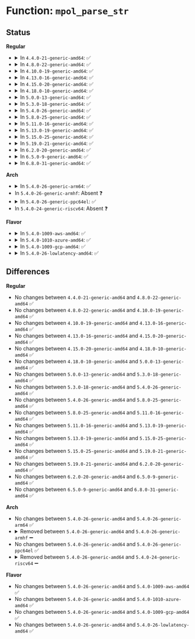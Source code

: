 # Function: <code>mpol_parse_str</code>

## Status
<b>Regular</b>
<ul>
<li>
<details>
<summary>In <code>4.4.0-21-generic-amd64</code>: ✅</summary>

```c
int mpol_parse_str(char * str, struct mempolicy * * mpol)
```

```json
{
  "name": "mpol_parse_str",
  "collision_type": "Unique Global",
  "inline_type": "No",
  "funcs": [
    {
      "addr": 18446744071580824272,
      "name": "mpol_parse_str",
      "external": true,
      "loc": "mm/mempolicy.c:2647",
      "file": "mm/mempolicy.c",
      "inline": "seen, unknown",
      "caller_inline": [],
      "caller_func": [
        "mm/shmem.c:shmem_parse_options"
      ]
    }
  ],
  "symbols": [
    {
      "addr": 18446744071580824272,
      "name": "mpol_parse_str",
      "section": ".text",
      "bind": "STB_GLOBAL",
      "size": 712
    }
  ]
}
```
</details>
</li>
<li>
<details>
<summary>In <code>4.8.0-22-generic-amd64</code>: ✅</summary>

```c
int mpol_parse_str(char * str, struct mempolicy * * mpol)
```

```json
{
  "name": "mpol_parse_str",
  "collision_type": "Unique Global",
  "inline_type": "No",
  "funcs": [
    {
      "addr": 18446744071580949744,
      "name": "mpol_parse_str",
      "external": true,
      "loc": "mm/mempolicy.c:2684",
      "file": "mm/mempolicy.c",
      "inline": "seen, unknown",
      "caller_inline": [],
      "caller_func": [
        "mm/shmem.c:shmem_parse_options"
      ]
    }
  ],
  "symbols": [
    {
      "addr": 18446744071580949744,
      "name": "mpol_parse_str",
      "section": ".text",
      "bind": "STB_GLOBAL",
      "size": 729
    }
  ]
}
```
</details>
</li>
<li>
<details>
<summary>In <code>4.10.0-19-generic-amd64</code>: ✅</summary>

```c
int mpol_parse_str(char * str, struct mempolicy * * mpol)
```

```json
{
  "name": "mpol_parse_str",
  "collision_type": "Unique Global",
  "inline_type": "No",
  "funcs": [
    {
      "addr": 18446744071581022208,
      "name": "mpol_parse_str",
      "external": true,
      "loc": "mm/mempolicy.c:2678",
      "file": "mm/mempolicy.c",
      "inline": "seen, unknown",
      "caller_inline": [],
      "caller_func": [
        "mm/shmem.c:shmem_parse_options"
      ]
    }
  ],
  "symbols": [
    {
      "addr": 18446744071581022208,
      "name": "mpol_parse_str",
      "section": ".text",
      "bind": "STB_GLOBAL",
      "size": 1373
    }
  ]
}
```
</details>
</li>
<li>
<details>
<summary>In <code>4.13.0-16-generic-amd64</code>: ✅</summary>

```c
int mpol_parse_str(char * str, struct mempolicy * * mpol)
```

```json
{
  "name": "mpol_parse_str",
  "collision_type": "Unique Global",
  "inline_type": "No",
  "funcs": [
    {
      "addr": 18446744071581068048,
      "name": "mpol_parse_str",
      "external": true,
      "loc": "mm/mempolicy.c:2580",
      "file": "mm/mempolicy.c",
      "inline": "seen, unknown",
      "caller_inline": [],
      "caller_func": [
        "mm/shmem.c:shmem_parse_options"
      ]
    }
  ],
  "symbols": [
    {
      "addr": 18446744071581068048,
      "name": "mpol_parse_str",
      "section": ".text",
      "bind": "STB_GLOBAL",
      "size": 1373
    }
  ]
}
```
</details>
</li>
<li>
<details>
<summary>In <code>4.15.0-20-generic-amd64</code>: ✅</summary>

```c
int mpol_parse_str(char * str, struct mempolicy * * mpol)
```

```json
{
  "name": "mpol_parse_str",
  "collision_type": "Unique Global",
  "inline_type": "No",
  "funcs": [
    {
      "addr": 18446744071581179184,
      "name": "mpol_parse_str",
      "external": true,
      "loc": "mm/mempolicy.c:2637",
      "file": "mm/mempolicy.c",
      "inline": "seen, unknown",
      "caller_inline": [],
      "caller_func": [
        "mm/shmem.c:shmem_parse_options"
      ]
    }
  ],
  "symbols": [
    {
      "addr": 18446744071581179184,
      "name": "mpol_parse_str",
      "section": ".text",
      "bind": "STB_GLOBAL",
      "size": 1373
    }
  ]
}
```
</details>
</li>
<li>
<details>
<summary>In <code>4.18.0-10-generic-amd64</code>: ✅</summary>

```c
int mpol_parse_str(char * str, struct mempolicy * * mpol)
```

```json
{
  "name": "mpol_parse_str",
  "collision_type": "Unique Global",
  "inline_type": "No",
  "funcs": [
    {
      "addr": 18446744071581324032,
      "name": "mpol_parse_str",
      "external": true,
      "loc": "mm/mempolicy.c:2698",
      "file": "mm/mempolicy.c",
      "inline": "seen, unknown",
      "caller_inline": [],
      "caller_func": [
        "mm/shmem.c:shmem_parse_options"
      ]
    }
  ],
  "symbols": [
    {
      "addr": 18446744071581324032,
      "name": "mpol_parse_str",
      "section": ".text",
      "bind": "STB_GLOBAL",
      "size": 1340
    }
  ]
}
```
</details>
</li>
<li>
<details>
<summary>In <code>5.0.0-13-generic-amd64</code>: ✅</summary>

```c
int mpol_parse_str(char * str, struct mempolicy * * mpol)
```

```json
{
  "name": "mpol_parse_str",
  "collision_type": "Unique Global",
  "inline_type": "No",
  "funcs": [
    {
      "addr": 18446744071581408192,
      "name": "mpol_parse_str",
      "external": true,
      "loc": "mm/mempolicy.c:2736",
      "file": "mm/mempolicy.c",
      "inline": "seen, unknown",
      "caller_inline": [],
      "caller_func": [
        "mm/shmem.c:shmem_parse_options"
      ]
    }
  ],
  "symbols": [
    {
      "addr": 18446744071581408192,
      "name": "mpol_parse_str",
      "section": ".text",
      "bind": "STB_GLOBAL",
      "size": 1287
    }
  ]
}
```
</details>
</li>
<li>
<details>
<summary>In <code>5.3.0-18-generic-amd64</code>: ✅</summary>

```c
int mpol_parse_str(char * str, struct mempolicy * * mpol)
```

```json
{
  "name": "mpol_parse_str",
  "collision_type": "Unique Global",
  "inline_type": "No",
  "funcs": [
    {
      "addr": 18446744071581520384,
      "name": "mpol_parse_str",
      "external": true,
      "loc": "mm/mempolicy.c:2757",
      "file": "mm/mempolicy.c",
      "inline": "seen, unknown",
      "caller_inline": [],
      "caller_func": [
        "mm/shmem.c:shmem_parse_options"
      ]
    }
  ],
  "symbols": [
    {
      "addr": 18446744071581520384,
      "name": "mpol_parse_str",
      "section": ".text",
      "bind": "STB_GLOBAL",
      "size": 1292
    }
  ]
}
```
</details>
</li>
<li>
<details>
<summary>In <code>5.4.0-26-generic-amd64</code>: ✅</summary>

```c
int mpol_parse_str(char * str, struct mempolicy * * mpol)
```

```json
{
  "name": "mpol_parse_str",
  "collision_type": "Unique Global",
  "inline_type": "No",
  "funcs": [
    {
      "addr": 18446744071581584944,
      "name": "mpol_parse_str",
      "external": true,
      "loc": "mm/mempolicy.c:2796",
      "file": "mm/mempolicy.c",
      "inline": "seen, unknown",
      "caller_inline": [],
      "caller_func": [
        "mm/shmem.c:shmem_parse_one"
      ]
    }
  ],
  "symbols": [
    {
      "addr": 18446744071581584944,
      "name": "mpol_parse_str",
      "section": ".text",
      "bind": "STB_GLOBAL",
      "size": 1432
    }
  ]
}
```
</details>
</li>
<li>
<details>
<summary>In <code>5.8.0-25-generic-amd64</code>: ✅</summary>

```c
int mpol_parse_str(char * str, struct mempolicy * * mpol)
```

```json
{
  "name": "mpol_parse_str",
  "collision_type": "Unique Global",
  "inline_type": "No",
  "funcs": [
    {
      "addr": 18446744071581796880,
      "name": "mpol_parse_str",
      "external": true,
      "loc": "mm/mempolicy.c:2895",
      "file": "mm/mempolicy.c",
      "inline": "seen, unknown",
      "caller_inline": [],
      "caller_func": [
        "mm/shmem.c:shmem_parse_one"
      ]
    }
  ],
  "symbols": [
    {
      "addr": 18446744071581796880,
      "name": "mpol_parse_str",
      "section": ".text",
      "bind": "STB_GLOBAL",
      "size": 1471
    }
  ]
}
```
</details>
</li>
<li>
<details>
<summary>In <code>5.11.0-16-generic-amd64</code>: ✅</summary>

```c
int mpol_parse_str(char * str, struct mempolicy * * mpol)
```

```json
{
  "name": "mpol_parse_str",
  "collision_type": "Unique Global",
  "inline_type": "No",
  "funcs": [
    {
      "addr": 18446744071581844784,
      "name": "mpol_parse_str",
      "external": true,
      "loc": "mm/mempolicy.c:2870",
      "file": "mm/mempolicy.c",
      "inline": "seen, unknown",
      "caller_inline": [],
      "caller_func": [
        "mm/shmem.c:shmem_parse_one"
      ]
    }
  ],
  "symbols": [
    {
      "addr": 18446744071581844784,
      "name": "mpol_parse_str",
      "section": ".text",
      "bind": "STB_GLOBAL",
      "size": 1471
    }
  ]
}
```
</details>
</li>
<li>
<details>
<summary>In <code>5.13.0-19-generic-amd64</code>: ✅</summary>

```c
int mpol_parse_str(char * str, struct mempolicy * * mpol)
```

```json
{
  "name": "mpol_parse_str",
  "collision_type": "Unique Global",
  "inline_type": "No",
  "funcs": [
    {
      "addr": 18446744071581875600,
      "name": "mpol_parse_str",
      "external": true,
      "loc": "mm/mempolicy.c:2878",
      "file": "mm/mempolicy.c",
      "inline": "seen, unknown",
      "caller_inline": [],
      "caller_func": [
        "mm/shmem.c:shmem_parse_one"
      ]
    }
  ],
  "symbols": [
    {
      "addr": 18446744071581875600,
      "name": "mpol_parse_str",
      "section": ".text",
      "bind": "STB_GLOBAL",
      "size": 1439
    }
  ]
}
```
</details>
</li>
<li>
<details>
<summary>In <code>5.15.0-25-generic-amd64</code>: ✅</summary>

```c
int mpol_parse_str(char * str, struct mempolicy * * mpol)
```

```json
{
  "name": "mpol_parse_str",
  "collision_type": "Unique Global",
  "inline_type": "No",
  "funcs": [
    {
      "addr": 18446744071582167168,
      "name": "mpol_parse_str",
      "external": true,
      "loc": "mm/mempolicy.c:2797",
      "file": "mm/mempolicy.c",
      "inline": "seen, unknown",
      "caller_inline": [],
      "caller_func": [
        "mm/shmem.c:shmem_parse_one"
      ]
    }
  ],
  "symbols": [
    {
      "addr": 18446744071582167168,
      "name": "mpol_parse_str",
      "section": ".text",
      "bind": "STB_GLOBAL",
      "size": 1484
    }
  ]
}
```
</details>
</li>
<li>
<details>
<summary>In <code>5.19.0-21-generic-amd64</code>: ✅</summary>

```c
int mpol_parse_str(char * str, struct mempolicy * * mpol)
```

```json
{
  "name": "mpol_parse_str",
  "collision_type": "Unique Global",
  "inline_type": "No",
  "funcs": [
    {
      "addr": 18446744071582624496,
      "name": "mpol_parse_str",
      "external": true,
      "loc": "mm/mempolicy.c:2974",
      "file": "mm/mempolicy.c",
      "inline": "seen, unknown",
      "caller_inline": [],
      "caller_func": [
        "mm/shmem.c:shmem_parse_one"
      ]
    }
  ],
  "symbols": [
    {
      "addr": 18446744071582624496,
      "name": "mpol_parse_str",
      "section": ".text",
      "bind": "STB_GLOBAL",
      "size": 1854
    }
  ]
}
```
</details>
</li>
<li>
<details>
<summary>In <code>6.2.0-20-generic-amd64</code>: ✅</summary>

```c
int mpol_parse_str(char * str, struct mempolicy * * mpol)
```

```json
{
  "name": "mpol_parse_str",
  "collision_type": "Unique Global",
  "inline_type": "No",
  "funcs": [
    {
      "addr": 18446744071583148896,
      "name": "mpol_parse_str",
      "external": true,
      "loc": "mm/mempolicy.c:2989",
      "file": "mm/mempolicy.c",
      "inline": "seen, unknown",
      "caller_inline": [],
      "caller_func": [
        "mm/shmem.c:shmem_parse_one"
      ]
    }
  ],
  "symbols": [
    {
      "addr": 18446744071583148896,
      "name": "mpol_parse_str",
      "section": ".text",
      "bind": "STB_GLOBAL",
      "size": 1854
    }
  ]
}
```
</details>
</li>
<li>
<details>
<summary>In <code>6.5.0-9-generic-amd64</code>: ✅</summary>

```c
int mpol_parse_str(char * str, struct mempolicy * * mpol)
```

```json
{
  "name": "mpol_parse_str",
  "collision_type": "Unique Global",
  "inline_type": "No",
  "funcs": [
    {
      "addr": 18446744071583359168,
      "name": "mpol_parse_str",
      "external": true,
      "loc": "mm/mempolicy.c:3000",
      "file": "mm/mempolicy.c",
      "inline": "seen, unknown",
      "caller_inline": [],
      "caller_func": [
        "mm/shmem.c:shmem_parse_one"
      ]
    }
  ],
  "symbols": [
    {
      "addr": 18446744071583359168,
      "name": "mpol_parse_str",
      "section": ".text",
      "bind": "STB_GLOBAL",
      "size": 1927
    }
  ]
}
```
</details>
</li>
<li>
<details>
<summary>In <code>6.8.0-31-generic-amd64</code>: ✅</summary>

```c
int mpol_parse_str(char * str, struct mempolicy * * mpol)
```

```json
{
  "name": "mpol_parse_str",
  "collision_type": "Unique Global",
  "inline_type": "No",
  "funcs": [
    {
      "addr": 18446744071583595616,
      "name": "mpol_parse_str",
      "external": true,
      "loc": "mm/mempolicy.c:2890",
      "file": "mm/mempolicy.c",
      "inline": "seen, unknown",
      "caller_inline": [],
      "caller_func": [
        "mm/shmem.c:shmem_parse_one"
      ]
    }
  ],
  "symbols": [
    {
      "addr": 18446744071583595616,
      "name": "mpol_parse_str",
      "section": ".text",
      "bind": "STB_GLOBAL",
      "size": 1927
    }
  ]
}
```
</details>
</li>
</ul>
<b>Arch</b>
<ul>
<li>
<details>
<summary>In <code>5.4.0-26-generic-arm64</code>: ✅</summary>

```c
int mpol_parse_str(char * str, struct mempolicy * * mpol)
```

```json
{
  "name": "mpol_parse_str",
  "collision_type": "Unique Global",
  "inline_type": "No",
  "funcs": [
    {
      "addr": 18446603336493022952,
      "name": "mpol_parse_str",
      "external": true,
      "loc": "mm/mempolicy.c:2796",
      "file": "mm/mempolicy.c",
      "inline": "seen, unknown",
      "caller_inline": [],
      "caller_func": [
        "mm/shmem.c:shmem_parse_one"
      ]
    }
  ],
  "symbols": [
    {
      "addr": 18446603336493022952,
      "name": "mpol_parse_str",
      "section": ".text",
      "bind": "STB_GLOBAL",
      "size": 820
    }
  ]
}
```
</details>
</li>
<li>
In <code>5.4.0-26-generic-armhf</code>: Absent ❓
</li>
<li>
<details>
<summary>In <code>5.4.0-26-generic-ppc64el</code>: ✅</summary>

```c
int mpol_parse_str(char * str, struct mempolicy * * mpol)
```

```json
{
  "name": "mpol_parse_str",
  "collision_type": "Unique Global",
  "inline_type": "No",
  "funcs": [
    {
      "addr": 13835058055286451696,
      "name": "mpol_parse_str",
      "external": true,
      "loc": "mm/mempolicy.c:2796",
      "file": "mm/mempolicy.c",
      "inline": "seen, unknown",
      "caller_inline": [],
      "caller_func": [
        "mm/shmem.c:shmem_parse_one"
      ]
    }
  ],
  "symbols": [
    {
      "addr": 13835058055286451696,
      "name": "mpol_parse_str",
      "section": ".text",
      "bind": "STB_GLOBAL",
      "size": 1768
    }
  ]
}
```
</details>
</li>
<li>
In <code>5.4.0-24-generic-riscv64</code>: Absent ❓
</li>
</ul>
<b>Flavor</b>
<ul>
<li>
<details>
<summary>In <code>5.4.0-1009-aws-amd64</code>: ✅</summary>

```c
int mpol_parse_str(char * str, struct mempolicy * * mpol)
```

```json
{
  "name": "mpol_parse_str",
  "collision_type": "Unique Global",
  "inline_type": "No",
  "funcs": [
    {
      "addr": 18446744071581553680,
      "name": "mpol_parse_str",
      "external": true,
      "loc": "mm/mempolicy.c:2796",
      "file": "mm/mempolicy.c",
      "inline": "seen, unknown",
      "caller_inline": [],
      "caller_func": [
        "mm/shmem.c:shmem_parse_one"
      ]
    }
  ],
  "symbols": [
    {
      "addr": 18446744071581553680,
      "name": "mpol_parse_str",
      "section": ".text",
      "bind": "STB_GLOBAL",
      "size": 1432
    }
  ]
}
```
</details>
</li>
<li>
<details>
<summary>In <code>5.4.0-1010-azure-amd64</code>: ✅</summary>

```c
int mpol_parse_str(char * str, struct mempolicy * * mpol)
```

```json
{
  "name": "mpol_parse_str",
  "collision_type": "Unique Global",
  "inline_type": "No",
  "funcs": [
    {
      "addr": 18446744071581495328,
      "name": "mpol_parse_str",
      "external": true,
      "loc": "mm/mempolicy.c:2796",
      "file": "mm/mempolicy.c",
      "inline": "seen, unknown",
      "caller_inline": [],
      "caller_func": [
        "mm/shmem.c:shmem_parse_one"
      ]
    }
  ],
  "symbols": [
    {
      "addr": 18446744071581495328,
      "name": "mpol_parse_str",
      "section": ".text",
      "bind": "STB_GLOBAL",
      "size": 1432
    }
  ]
}
```
</details>
</li>
<li>
<details>
<summary>In <code>5.4.0-1009-gcp-amd64</code>: ✅</summary>

```c
int mpol_parse_str(char * str, struct mempolicy * * mpol)
```

```json
{
  "name": "mpol_parse_str",
  "collision_type": "Unique Global",
  "inline_type": "No",
  "funcs": [
    {
      "addr": 18446744071581544992,
      "name": "mpol_parse_str",
      "external": true,
      "loc": "mm/mempolicy.c:2796",
      "file": "mm/mempolicy.c",
      "inline": "seen, unknown",
      "caller_inline": [],
      "caller_func": [
        "mm/shmem.c:shmem_parse_one"
      ]
    }
  ],
  "symbols": [
    {
      "addr": 18446744071581544992,
      "name": "mpol_parse_str",
      "section": ".text",
      "bind": "STB_GLOBAL",
      "size": 1432
    }
  ]
}
```
</details>
</li>
<li>
<details>
<summary>In <code>5.4.0-26-lowlatency-amd64</code>: ✅</summary>

```c
int mpol_parse_str(char * str, struct mempolicy * * mpol)
```

```json
{
  "name": "mpol_parse_str",
  "collision_type": "Unique Global",
  "inline_type": "No",
  "funcs": [
    {
      "addr": 18446744071581610112,
      "name": "mpol_parse_str",
      "external": true,
      "loc": "mm/mempolicy.c:2796",
      "file": "mm/mempolicy.c",
      "inline": "seen, unknown",
      "caller_inline": [],
      "caller_func": [
        "mm/shmem.c:shmem_parse_one"
      ]
    }
  ],
  "symbols": [
    {
      "addr": 18446744071581610112,
      "name": "mpol_parse_str",
      "section": ".text",
      "bind": "STB_GLOBAL",
      "size": 1432
    }
  ]
}
```
</details>
</li>
</ul>

## Differences
<b>Regular</b>
<ul>
<li>
No changes between <code>4.4.0-21-generic-amd64</code> and <code>4.8.0-22-generic-amd64</code> ✅
</li>
<li>
No changes between <code>4.8.0-22-generic-amd64</code> and <code>4.10.0-19-generic-amd64</code> ✅
</li>
<li>
No changes between <code>4.10.0-19-generic-amd64</code> and <code>4.13.0-16-generic-amd64</code> ✅
</li>
<li>
No changes between <code>4.13.0-16-generic-amd64</code> and <code>4.15.0-20-generic-amd64</code> ✅
</li>
<li>
No changes between <code>4.15.0-20-generic-amd64</code> and <code>4.18.0-10-generic-amd64</code> ✅
</li>
<li>
No changes between <code>4.18.0-10-generic-amd64</code> and <code>5.0.0-13-generic-amd64</code> ✅
</li>
<li>
No changes between <code>5.0.0-13-generic-amd64</code> and <code>5.3.0-18-generic-amd64</code> ✅
</li>
<li>
No changes between <code>5.3.0-18-generic-amd64</code> and <code>5.4.0-26-generic-amd64</code> ✅
</li>
<li>
No changes between <code>5.4.0-26-generic-amd64</code> and <code>5.8.0-25-generic-amd64</code> ✅
</li>
<li>
No changes between <code>5.8.0-25-generic-amd64</code> and <code>5.11.0-16-generic-amd64</code> ✅
</li>
<li>
No changes between <code>5.11.0-16-generic-amd64</code> and <code>5.13.0-19-generic-amd64</code> ✅
</li>
<li>
No changes between <code>5.13.0-19-generic-amd64</code> and <code>5.15.0-25-generic-amd64</code> ✅
</li>
<li>
No changes between <code>5.15.0-25-generic-amd64</code> and <code>5.19.0-21-generic-amd64</code> ✅
</li>
<li>
No changes between <code>5.19.0-21-generic-amd64</code> and <code>6.2.0-20-generic-amd64</code> ✅
</li>
<li>
No changes between <code>6.2.0-20-generic-amd64</code> and <code>6.5.0-9-generic-amd64</code> ✅
</li>
<li>
No changes between <code>6.5.0-9-generic-amd64</code> and <code>6.8.0-31-generic-amd64</code> ✅
</li>
</ul>
<b>Arch</b>
<ul>
<li>
No changes between <code>5.4.0-26-generic-amd64</code> and <code>5.4.0-26-generic-arm64</code> ✅
</li>
<li>
<details>
<summary>Removed between <code>5.4.0-26-generic-amd64</code> and <code>5.4.0-26-generic-armhf</code> ➖</summary>

```c
int mpol_parse_str(char * str, struct mempolicy * * mpol)
```
</details>
</li>
<li>
No changes between <code>5.4.0-26-generic-amd64</code> and <code>5.4.0-26-generic-ppc64el</code> ✅
</li>
<li>
<details>
<summary>Removed between <code>5.4.0-26-generic-amd64</code> and <code>5.4.0-24-generic-riscv64</code> ➖</summary>

```c
int mpol_parse_str(char * str, struct mempolicy * * mpol)
```
</details>
</li>
</ul>
<b>Flavor</b>
<ul>
<li>
No changes between <code>5.4.0-26-generic-amd64</code> and <code>5.4.0-1009-aws-amd64</code> ✅
</li>
<li>
No changes between <code>5.4.0-26-generic-amd64</code> and <code>5.4.0-1010-azure-amd64</code> ✅
</li>
<li>
No changes between <code>5.4.0-26-generic-amd64</code> and <code>5.4.0-1009-gcp-amd64</code> ✅
</li>
<li>
No changes between <code>5.4.0-26-generic-amd64</code> and <code>5.4.0-26-lowlatency-amd64</code> ✅
</li>
</ul>
